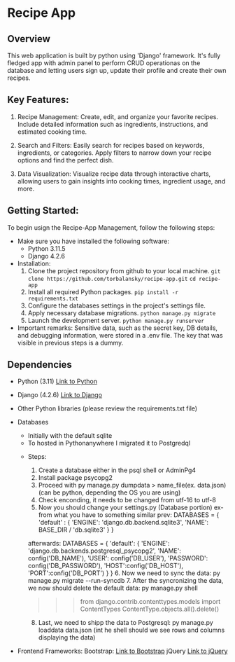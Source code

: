 # Recipe App
## Overview
This web application is built by python using 'Django' framework. It's fully fledged app with admin panel to perform CRUD operationas on the database and letting users sign up, update their profile and create their own recipes. 
## Key Features:
1. Recipe Management: Create, edit, and organize your favorite recipes. Include detailed information such as ingredients, instructions, and estimated cooking time.

2. Search and Filters: Easily search for recipes based on keywords, ingredients, or categories. Apply filters to narrow down your recipe options and find the perfect dish. 
 
3. Data Visualization: Visualize recipe data through interactive charts, allowing users to gain insights into cooking times, ingredient usage, and more.

## Getting Started:
To begin usign the Recipe-App Management, follow the following steps:
+ Make sure you have installed the following software:
    * Python 3.11.5
    * Django 4.2.6
+ Installation:
    1. Clone the project repository from github to your local machine.
       ```git clone https://github.com/torbalansky/recipe-app.git```
        ```cd recipe-app```
    2. Install all required Python packages.
       ```pip install -r requirements.txt```
    3. Configure the databases settings in the project's settings file.
    4. Apply necessary database migrations.
       ```python manage.py migrate```
    5. Launch the development server.
        ```python manage.py runserver```
+ Important remarks:
    Sensitive data, such as the secret key, DB details, and debugging information, were stored in a .env file. The key that was visible in previous steps is a dummy.

## Dependencies
* Python (3.11)
     <a href="https://www.python.org/">Link to Python</a>
* Django (4.2.6) 
    <a href="https://www.djangoproject.com/">Link to Django </a>
* Other Python libraries (please review the requirements.txt file)
* Databases
    * Initially with the default sqlite
    * To hosted in Pythonanywhere I migrated it to Postgredql
    + Steps:
        1. Create a database either in the psql shell or AdminPg4
        2. Install package psycopg2
        3. Proceed with py manage.py dumpdata > name_file(ex. data.json) (can be python, depending the OS you are using)
        4. Check enconding, it needs to be changed from utf-16 to utf-8
        5. Now you should change your settings.py (Database portion)
        ex- from what you have to something similar
        prev:
        DATABASES = {
            'default' : {
                'ENGINE': 'django.db.backend.sqlite3',
                'NAME': BASE_DIR / 'db.sqlite3'
            }
        }

        afterwards:
        DATABASES = {
            'default': {
            'ENGINE': 'django.db.backends.postgresql_psycopg2',
            'NAME': config('DB_NAME'),
            'USER': config('DB_USER'),
            'PASSWORD': config('DB_PASSWORD'),
            'HOST':config('DB_HOST'),
            'PORT':config('DB_PORT')
            } 
        }
        6. Now we need to sync the data:
        py manage.py migrate --run-syncdb
        7. After the syncronizing the data, we now should delete the default data:
        py manage.py shell
        >>> from django.contrib.contenttypes.models import ContentTypes
        >>> ContentType.objects.all().delete()
        8. Last, we need to shipp the data to Postgresql:
        py manage.py loaddata data.json (int he shell should we see rows and columns displaying the data)

* Frontend Frameworks:
    Bootstrap: <a href="https://getbootstrap.com/">Link to Bootstrap</a>
    jQuery <a href="https://jquery.com/">Link to jQuery</a>